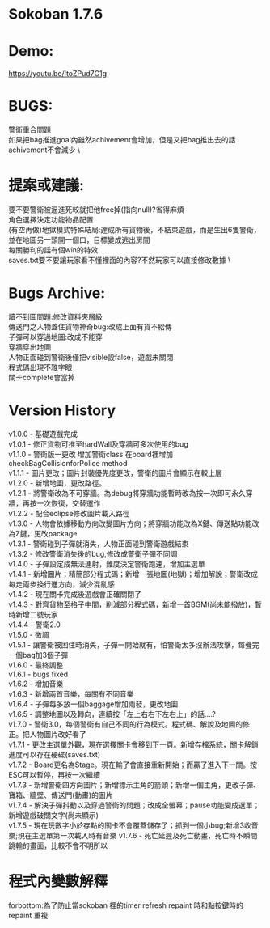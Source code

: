 ﻿# Sokoban 1.7.6

# Demo:
https://youtu.be/ItoZPud7C1g

# BUGS:
警衛重合問題 \
如果把bag推進goal內雖然achivement會增加，但是又把bag推出去的話achivement不會減少 \


# 提案或建議:
要不要警衛被逼進死較就把他free掉(指向null)?省得麻煩\
角色選擇決定功能物品配置\
(有空再做)地獄模式特殊結局:達成所有貨物後，不結束遊戲，而是生出6隻警衛，並在地圖另一頭開一個口，目標變成逃出房間\
每關勝利的話有個win的特效 \
saves.txt要不要讓玩家看不懂裡面的內容?不然玩家可以直接修改數據 \


# Bugs Archive:
讀不到圖問題:修改資料夾層級\
傳送門之人物蓋住貨物神奇bug:改成上面有貨不給傳\
子彈可以穿過地圖:改成不能穿\
穿牆穿出地圖\
人物正面碰到警衛後僅把visible設false，遊戲未關閉\
程式碼出現不雅字眼\
關卡complete會當掉


# Version History
v1.0.0 - 基礎遊戲完成\
v1.0.1 - 修正貨物可推至hardWall及穿牆可多次使用的bug\
v1.1.0 - 警衛版一更改 增加警衛class 在board裡增加checkBagCollisionforPolice method\
v1.1.1 - 圖片更改；圖片封裝優先度更改，警衛的圖片會顯示在較上層\
v1.2.0 - 新增地圖，更改路徑。\
v1.2.1 - 將警衛改為不可穿牆。為debug將穿牆功能暫時改為按一次即可永久穿牆，再按一次恢復，交替運作\
v1.2.2 - 配合eclipse修改圖片載入路徑\
v1.3.0 - 人物會依據移動方向改變圖片方向；將穿牆功能改為X鍵、傳送點功能改為Z鍵，更改package\
v1.3.1 - 警衛碰到子彈就消失，人物正面碰到警衛遊戲結束\
v1.3.2 - 修改警衛消失後的bug,修改成警衛子彈不同調\
v1.4.0 - 子彈設定成無法連射，難度決定警衛跑速，增加主選單\
v1.4.1 - 新增圖片；精簡部分程式碼；新增一張地圖(地獄)；增加解說；警衛改成每走兩步換行進方向，減少混亂感\
v1.4.2 - 現在關卡完成後遊戲會正確關閉了\
v1.4.3 - 對齊貨物至格子中間，削減部分程式碼，新增一首BGM(尚未能撥放)，暫時新增二號玩家\
v1.4.4 - 警衛2.0 \
v1.5.0 - 微調 \
v1.5.1 - 讓警衛被困住時消失，子彈一開始就有，怕警衛太多沒辦法攻擊，每疊完一個bag加3個子彈 \
v1.6.0 - 最終調整 \
v1.6.1 - bugs fixed \
v1.6.2 - 增加音樂 \
v1.6.3 - 新增兩首音樂，每關有不同音樂 \
v1.6.4 - 子彈每多放一個baggage增加兩發，更改地圖 \
v1.6.5 - 調整地圖以及轉向，連續按「左上右右下左右上」的話....? \
v1.7.0 - 警衛3.0，每個警衛有自己不同的行為模式。程式碼、解說及地圖的修正。把人物圖片改好看了 \
v1.7.1 - 更改主選單外觀，現在選擇關卡會移到下一頁。新增存檔系統，關卡解鎖進度可以存在硬碟(saves.txt) \
v1.7.2 - Board更名為Stage。現在輸了會直接重新開始；而贏了進入下一關。按ESC可以暫停，再按一次繼續 \
v1.7.3 - 新增警衛四方向圖片；新增標示主角的箭頭；新增一個主角，更改子彈、寶箱、牆壁、傳送門(動畫)的圖片 \
v1.7.4 - 解決子彈抖動以及穿過警衛的問題；改成全螢幕；pause功能變成選單；新增遊戲破關文字(尚未顯示)\
v1.7.5 - 現在玩數字小於存點的關卡不會覆蓋儲存了；抓到一個小bug;新增3收音樂;現在主選單第一次載入時有音樂
v1.7.6 - 死亡延遲及死亡動畫，死亡時不瞬間跳輸的畫面，比較不會不明所以


# 程式內變數解釋
forbottom:為了防止當sokoban 裡的timer refresh repaint 時和點按鍵時的repaint 重複
